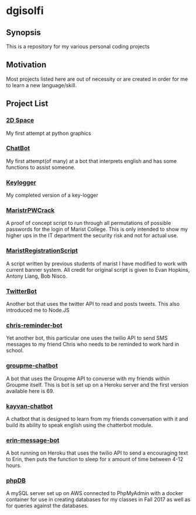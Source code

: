 # dgisolfi

## Synopsis
This is a repository for my various personal coding projects 

## Motivation
Most projects listed here are out of necessity or are created in order for me to learn a new language/skill.

## Project List

### [2D Space](https://github.com/dgisolfi/dgisolfi/tree/master/2DSpace)
My first attempt at python graphics

### [ChatBot](https://github.com/dgisolfi/dgisolfi/tree/master/ChatBot)
My first attempt(of many) at a bot that interprets english and has some functions to assist someone.

### [Keylogger](https://github.com/dgisolfi/dgisolfi/tree/master/Keylogger)
My completed version of a key-logger

### [MaristrPWCrack](https://github.com/dgisolfi/dgisolfi/tree/master/MaristPWCrack)
A proof of concept script to run through all permutations of possible passwords for the login of Marist College. This is only intended to show my higher ups in the IT department the security risk and not for actual use.

### [MaristRegistrationScript](https://github.com/dgisolfi/dgisolfi/blob/master/MaristRegistrationScript/MaristRegistrationScript.md)

A script written by previous students of marist I have modified to work with current banner system. All credit for original script is given to Evan Hopkins, Antony Liang, Bob Nisco. 

### [TwitterBot](https://github.com/dgisolfi/dgisolfi/tree/master/TwitterBot)
Another bot that uses the twitter API to read and posts tweets. This also introduced me to Node.JS

### [chris-reminder-bot](https://github.com/dgisolfi/dgisolfi/tree/master/erin-message-bot)
Yet another bot, this particular one uses the twilio API to send SMS messages to my friend Chris who needs to be reminded to work hard in school.

### [groupme-chatbot](https://github.com/dgisolfi/dgisolfi/tree/master/groupme-chatbot)
A bot that uses the Groupme API to converse with my friends within Groupme itself. This is bot is set up on a Heroku server and the first version available here is 69.


### [kayvan-chatbot](https://github.com/dgisolfi/dgisolfi/tree/master/kayvan-chatbot)
A chatbot that is designed to learn from my friends conversation with it and build its ability to speak english using the chatterbot module.

### [erin-message-bot](https://github.com/dgisolfi/dgisolfi/tree/master/erin-message-bot)

A bot running on Heroku that uses the twilio API to send a encouraging text to Erin, then puts the function to sleep for x amount of time between 4-12 hours.

### [phpDB](https://github.com/dgisolfi/dgisolfi/tree/master/phpDB)
A mySQL server set up on AWS connected to PhpMyAdmin with a docker container for use in creating databases for my classes in Fall 2017 as well as for queries against the databases. 
